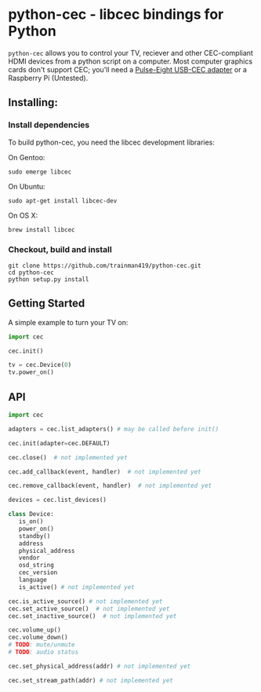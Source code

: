 # python-cec - libcec bindings for Python

`python-cec` allows you to control your TV, reciever and other CEC-compliant HDMI devices from a python script on a computer. Most computer graphics cards don't support CEC; you'll need a [Pulse-Eight USB-CEC adapter](http://www.pulse-eight.com/store/products/104-usb-hdmi-cec-adapter.aspx) or a Raspberry Pi (Untested).

## Installing:

### Install dependencies
To build python-cec, you need the libcec development libraries:

On Gentoo:
```
sudo emerge libcec
```

On Ubuntu:
```
sudo apt-get install libcec-dev
```

On OS X:
```
brew install libcec
```

### Checkout, build and install

```
git clone https://github.com/trainman419/python-cec.git
cd python-cec
python setup.py install
```

## Getting Started

A simple example to turn your TV on:

```python
import cec

cec.init()

tv = cec.Device(0)
tv.power_on()
```

## API


```python
import cec

adapters = cec.list_adapters() # may be called before init()

cec.init(adapter=cec.DEFAULT)

cec.close()  # not implemented yet

cec.add_callback(event, handler)  # not implemented yet

cec.remove_callback(event, handler)  # not implemented yet

devices = cec.list_devices()

class Device:
   is_on()
   power_on()
   standby()
   address
   physical_address
   vendor
   osd_string
   cec_version
   language
   is_active() # not implemented yet

cec.is_active_source() # not implemented yet
cec.set_active_source()  # not implemented yet
cec.set_inactive_source()  # not implemented yet

cec.volume_up()
cec.volume_down()
# TODO: mute/unmute
# TODO: audio status

cec.set_physical_address(addr) # not implemented yet

cec.set_stream_path(addr) # not implemented yet
```
